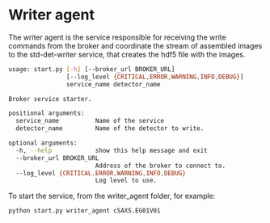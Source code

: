 # Writer agent

The writer agent is the service responsible for receiving the write commands from the broker and coordinate the stream of assembled images to the std-det-writer service, that creates the hdf5 file with the images.

```bash
usage: start.py [-h] [--broker_url BROKER_URL]
                [--log_level {CRITICAL,ERROR,WARNING,INFO,DEBUG}]
                service_name detector_name

Broker service starter.

positional arguments:
  service_name          Name of the service
  detector_name         Name of the detector to write.

optional arguments:
  -h, --help            show this help message and exit
  --broker_url BROKER_URL
                        Address of the broker to connect to.
  --log_level {CRITICAL,ERROR,WARNING,INFO,DEBUG}
                        Log level to use.
```

To start the service, from the writer_agent folder, for example:

```bash
python start.py writer_agent cSAXS.EG01V01
```
